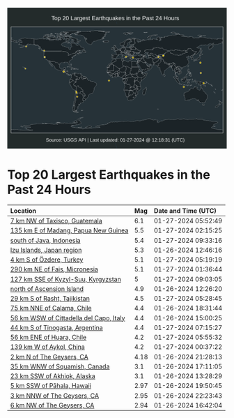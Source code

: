 ![Map](./map.png)

# Top 20 Largest Earthquakes in the Past 24 Hours

| Location | Mag | Date and Time (UTC) |
|:---|:---|:---|
| [7 km NW of Taxisco, Guatemala](https://earthquake.usgs.gov/earthquakes/eventpage/us7000luai) | 6.1 | 01-27-2024 05:52:49 |
| [135 km E of Madang, Papua New Guinea](https://earthquake.usgs.gov/earthquakes/eventpage/us7000lu9q) | 5.5 | 01-27-2024 02:15:25 |
| [south of Java, Indonesia](https://earthquake.usgs.gov/earthquakes/eventpage/us7000lubv) | 5.4 | 01-27-2024 09:33:16 |
| [Izu Islands, Japan region](https://earthquake.usgs.gov/earthquakes/eventpage/us7000lu1f) | 5.3 | 01-26-2024 12:46:16 |
| [4 km S of Özdere, Turkey](https://earthquake.usgs.gov/earthquakes/eventpage/us7000luac) | 5.1 | 01-27-2024 05:19:19 |
| [290 km NE of Fais, Micronesia](https://earthquake.usgs.gov/earthquakes/eventpage/us7000lu98) | 5.1 | 01-27-2024 01:36:44 |
| [127 km SSE of Kyzyl-Suu, Kyrgyzstan](https://earthquake.usgs.gov/earthquakes/eventpage/us7000lubs) | 5 | 01-27-2024 09:03:05 |
| [north of Ascension Island](https://earthquake.usgs.gov/earthquakes/eventpage/us7000lu1c) | 4.9 | 01-26-2024 12:26:20 |
| [29 km S of Rasht, Tajikistan](https://earthquake.usgs.gov/earthquakes/eventpage/us7000luag) | 4.5 | 01-27-2024 05:28:45 |
| [75 km NNE of Calama, Chile](https://earthquake.usgs.gov/earthquakes/eventpage/us7000lu6j) | 4.4 | 01-26-2024 18:31:44 |
| [56 km WSW of Cittadella del Capo, Italy](https://earthquake.usgs.gov/earthquakes/eventpage/us7000lu20) | 4.4 | 01-26-2024 15:00:25 |
| [44 km S of Tinogasta, Argentina](https://earthquake.usgs.gov/earthquakes/eventpage/us7000lube) | 4.4 | 01-27-2024 07:15:27 |
| [56 km ENE of Huara, Chile](https://earthquake.usgs.gov/earthquakes/eventpage/us7000luaj) | 4.2 | 01-27-2024 05:55:32 |
| [139 km W of Aykol, China](https://earthquake.usgs.gov/earthquakes/eventpage/us7000lu8z) | 4.2 | 01-27-2024 00:37:22 |
| [2 km N of The Geysers, CA](https://earthquake.usgs.gov/earthquakes/eventpage/nc73994586) | 4.18 | 01-26-2024 21:28:13 |
| [35 km WNW of Squamish, Canada](https://earthquake.usgs.gov/earthquakes/eventpage/us7000lu60) | 3.1 | 01-26-2024 17:11:05 |
| [23 km SSW of Akhiok, Alaska](https://earthquake.usgs.gov/earthquakes/eventpage/ak024177vr2z) | 3.1 | 01-26-2024 13:28:29 |
| [5 km SSW of Pāhala, Hawaii](https://earthquake.usgs.gov/earthquakes/eventpage/hv73727572) | 2.97 | 01-26-2024 19:50:45 |
| [3 km NNW of The Geysers, CA](https://earthquake.usgs.gov/earthquakes/eventpage/nc73994746) | 2.95 | 01-26-2024 22:23:43 |
| [6 km NW of The Geysers, CA](https://earthquake.usgs.gov/earthquakes/eventpage/nc73994341) | 2.94 | 01-26-2024 16:42:04 |
